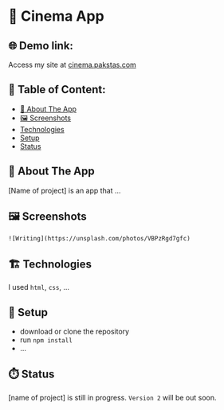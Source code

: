# :movie_camera: Cinema App


## :globe_with_meridians: Demo link:
Access my site at [cinema.pakstas.com](http://cinema.pakstas.com)


## :file_folder: Table of Content: 

- [ :page_with_curl: About The App ](##about-the-app)
- [:framed_picture: Screenshots](##screenshots)
- [Technologies](#technologies)
- [Setup](#setup)
- [Status](#status)


## :page_with_curl: About The App 
[Name of project] is an app that ...


## :framed_picture: Screenshots 

`![Writing](https://unsplash.com/photos/VBPzRgd7gfc)`


## :building_construction: Technologies 
I used `html`, `css`, ...


## :wrench: Setup 
- download or clone the repository
- run `npm install`
- ...


## :stopwatch: Status 
[name of project] is still in progress. `Version 2` will be out soon.